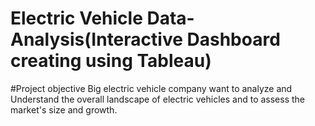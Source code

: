 # Electric Vehicle Data-Analysis(Interactive Dashboard creating using Tableau)
#Project objective 
Big electric vehicle company want to analyze and Understand the overall landscape of electric vehicles and to assess the market's size and growth.


